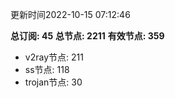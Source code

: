 更新时间2022-10-15 07:12:46

**总订阅: 45**
**总节点: 2211**
**有效节点: 359**
- v2ray节点: 211
- ss节点: 118
- trojan节点: 30
